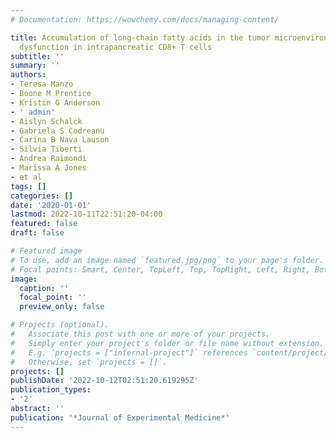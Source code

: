 ```yaml
---
# Documentation: https://wowchemy.com/docs/managing-content/

title: Accumulation of long-chain fatty acids in the tumor microenvironment drives
  dysfunction in intrapancreatic CD8+ T cells
subtitle: ''
summary: ''
authors:
- Teresa Manzo
- Boone M Prentice
- Kristin G Anderson
- ' admin'
- Aislyn Schalck
- Gabriela S Codreanu
- Carina B Nava Lauson
- Silvia Tiberti
- Andrea Raimondi
- Marissa A Jones
- et al
tags: []
categories: []
date: '2020-01-01'
lastmod: 2022-10-11T22:51:20-04:00
featured: false
draft: false

# Featured image
# To use, add an image named `featured.jpg/png` to your page's folder.
# Focal points: Smart, Center, TopLeft, Top, TopRight, Left, Right, BottomLeft, Bottom, BottomRight.
image:
  caption: ''
  focal_point: ''
  preview_only: false

# Projects (optional).
#   Associate this post with one or more of your projects.
#   Simply enter your project's folder or file name without extension.
#   E.g. `projects = ["internal-project"]` references `content/project/deep-learning/index.md`.
#   Otherwise, set `projects = []`.
projects: []
publishDate: '2022-10-12T02:51:20.619295Z'
publication_types:
- '2'
abstract: ''
publication: '*Journal of Experimental Medicine*'
---
```

